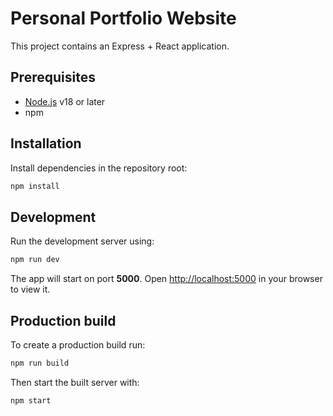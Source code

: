 # Personal Portfolio Website

This project contains an Express + React application.

## Prerequisites

- [Node.js](https://nodejs.org/) v18 or later
- npm

## Installation

Install dependencies in the repository root:

```bash
npm install
```

## Development

Run the development server using:

```bash
npm run dev
```

The app will start on port **5000**. Open [http://localhost:5000](http://localhost:5000) in your browser to view it.

## Production build

To create a production build run:

```bash
npm run build
```

Then start the built server with:

```bash
npm start
```


